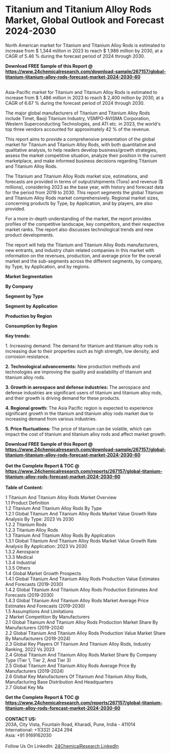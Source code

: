 <h1>Titanium and Titanium Alloy Rods Market, Global Outlook and Forecast 2024-2030</h1><p>
</p><p></p><p>
North American market for Titanium and Titanium Alloy Rods is estimated to increase from $ 1,344 million in 2023 to reach $ 1,986 million by 2030, at a CAGR of 5.46 % during the forecast period of 2024 through 2030.</p><div><b>Download FREE Sample of this Report @ 
            <a href="https://www.24chemicalresearch.com/download-sample/267157/global-titanium-titanium-alloy-rods-forecast-market-2024-2030-60">
            https://www.24chemicalresearch.com/download-sample/267157/global-titanium-titanium-alloy-rods-forecast-market-2024-2030-60</a></b></div><br><p>
</p><p>
Asia-Pacific market for Titanium and Titanium Alloy Rods is estimated to increase from $ 1,486 million in 2023 to reach $ 2,400 million by 2030, at a CAGR of 6.67 % during the forecast period of 2024 through 2030.</p><p>
</p><p>
The major global manufacturers of Titanium and Titanium Alloy Rods include Timet, Baoji Titanium Industry, VSMPO-AVISMA Corporation, Western Superconducting Technologies, and ATI etc. in 2023, the world's top three vendors accounted for approximately 42 % of the revenue.</p><p>
</p><p>
This report aims to provide a comprehensive presentation of the global market for Titanium and Titanium Alloy Rods, with both quantitative and qualitative analysis, to help readers develop business/growth strategies, assess the market competitive situation, analyze their position in the current marketplace, and make informed business decisions regarding Titanium and Titanium Alloy Rods.</p><p>
</p><p>
The Titanium and Titanium Alloy Rods market size, estimations, and forecasts are provided in terms of output/shipments (Tons) and revenue ($ millions), considering 2023 as the base year, with history and forecast data for the period from 2019 to 2030. This report segments the global Titanium and Titanium Alloy Rods market comprehensively. Regional market sizes, concerning products by Type, by Application, and by players, are also provided.</p><p>
</p><p>
For a more in-depth understanding of the market, the report provides profiles of the competitive landscape, key competitors, and their respective market ranks. The report also discusses technological trends and new product developments.</p><p>
</p><p>
The report will help the Titanium and Titanium Alloy Rods manufacturers, new entrants, and industry chain related companies in this market with information on the revenues, production, and average price for the overall market and the sub-segments across the different segments, by company, by Type, by Application, and by regions.</p><p>
</p><p>
<strong>Market Segmentation</strong></p><p>
</p><p>
<strong>By Company</strong></p><p>
</p><p>
<strong>Segment by Type</strong></p><p>
</p><p>
<strong>Segment by Application</strong></p><p>
</p><p>
<strong>Production by Region</strong></p><p>
</p><p>
<strong>Consumption by Region</strong></p><p>
</p><p>
</p><p></p><p>
<strong>Key trends:</strong></p><p>
1. Increasing demand: The demand for titanium and titanium alloy rods is increasing due to their properties such as high strength, low density, and corrosion resistance.</p><p>
<strong>2. Technological advancements:</strong> New production methods and technologies are improving the quality and availability of titanium and titanium alloy rods.</p><p>
<strong>3. Growth in aerospace and defense industries: </strong>The aerospace and defense industries are significant users of titanium and titanium alloy rods, and their growth is driving demand for these products.</p><p>
<strong>4. Regional growth:</strong> The Asia Pacific region is expected to experience significant growth in the titanium and titanium alloy rods market due to increasing demand from various industries.</p><p>
<strong>5. Price fluctuations: </strong>The price of titanium can be volatile, which can impact the cost of titanium and titanium alloy rods and affect market growth.</p><div><b>Download FREE Sample of this Report @ 
            <a href="https://www.24chemicalresearch.com/download-sample/267157/global-titanium-titanium-alloy-rods-forecast-market-2024-2030-60">
            https://www.24chemicalresearch.com/download-sample/267157/global-titanium-titanium-alloy-rods-forecast-market-2024-2030-60</a></b></div><br><div><b>Get the Complete Report & TOC @ 
            <a href="https://www.24chemicalresearch.com/reports/267157/global-titanium-titanium-alloy-rods-forecast-market-2024-2030-60">
            https://www.24chemicalresearch.com/reports/267157/global-titanium-titanium-alloy-rods-forecast-market-2024-2030-60</a></b></div><br>
            <b>Table of Content:</b><p>1 Titanium And Titanium Alloy Rods Market Overview<br />
1.1 Product Definition<br />
1.2 Titanium And Titanium Alloy Rods By Type<br />
1.2.1 Global Titanium And Titanium Alloy Rods Market Value Growth Rate Analysis By Type: 2023 Vs 2030<br />
1.2.2 Titanium Rods<br />
1.2.3 Titanium Alloy Rods<br />
1.3 Titanium And Titanium Alloy Rods By Application<br />
1.3.1 Global Titanium And Titanium Alloy Rods Market Value Growth Rate Analysis By Application: 2023 Vs 2030<br />
1.3.2 Aerospace<br />
1.3.3 Medical<br />
1.3.4 Industrial<br />
1.3.5 Others<br />
1.4 Global Market Growth Prospects<br />
1.4.1 Global Titanium And Titanium Alloy Rods Production Value Estimates And Forecasts (2019-2030)<br />
1.4.2 Global Titanium And Titanium Alloy Rods Production Estimates And Forecasts (2019-2030)<br />
1.4.3 Global Titanium And Titanium Alloy Rods Market Average Price Estimates And Forecasts (2019-2030)<br />
1.5 Assumptions And Limitations<br />
2 Market Competition By Manufacturers<br />
2.1 Global Titanium And Titanium Alloy Rods Production Market Share By Manufacturers (2019-2024)<br />
2.2 Global Titanium And Titanium Alloy Rods Production Value Market Share By Manufacturers (2019-2024)<br />
2.3 Global Key Players Of Titanium And Titanium Alloy Rods, Industry Ranking, 2022 Vs 2023<br />
2.4 Global Titanium And Titanium Alloy Rods Market Share By Company Type (Tier 1, Tier 2, And Tier 3)<br />
2.5 Global Titanium And Titanium Alloy Rods Average Price By Manufacturers (2019-2024)<br />
2.6 Global Key Manufacturers Of Titanium And Titanium Alloy Rods, Manufacturing Base Distribution And Headquarters<br />
2.7 Global Key Ma</p><div><b>Get the Complete Report & TOC @ 
            <a href="https://www.24chemicalresearch.com/reports/267157/global-titanium-titanium-alloy-rods-forecast-market-2024-2030-60">
            https://www.24chemicalresearch.com/reports/267157/global-titanium-titanium-alloy-rods-forecast-market-2024-2030-60</a></b></div><br><b>CONTACT US:</b><br>
            203A, City Vista, Fountain Road, Kharadi, Pune, India - 411014<br>
            International: +1(332) 2424 294<br>
            Asia: +91 9169162030 <br><br>
            Follow Us On LinkedIn: <a href="https://www.linkedin.com/company/24chemicalresearch/">24ChemicalResearch LinkedIn</a>